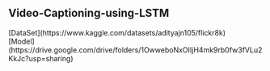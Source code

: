 <h2>Video-Captioning-using-LSTM</h2>
[DataSet](https://www.kaggle.com/datasets/adityajn105/flickr8k)<br>
[Model](https://drive.google.com/drive/folders/1OwweboNxOIIjH4mk9rb0fw3fVLu2KkJc?usp=sharing)
